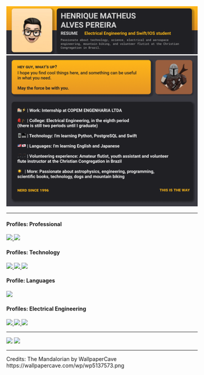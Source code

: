 <img width="auto" src="https://github.com/HenriqueMAP/HenriqueMap/blob/master/Capa-superior.png?raw=true">
<img width="auto" src="https://github.com/HenriqueMAP/HenriqueMap/blob/master/Capa-inferior.png?raw=true">
<br> 
<hr>
<div style="float">
  <div>
    <h4>Profiles: Professional</h4>
    <div style="float">
      <a href="https://www.linkedin.com/in/henrique-matheus-alves-pereira">
        <img src="https://img.shields.io/badge/linkedin-%230077B5.svg?&style=for-the-badge&logo=linkedin&logoColor=white">
      </a>
      <a href="https://www.sourcerer.io/henriquemap">
        <img src="https://img.shields.io/static/v1?label=&message=Sourcerer&style=for-the-badge&color=149CFC">
      </a>
    </div>
  </div>
  <div>
    <h4>Profiles: Technology</h4>
    <div style="float">
      <a href="https://app.rocketseat.com.br/me/henrique-matheus-alves-pereira-1595861149">
        <img src="https://img.shields.io/static/v1?label=&message=Rocketseat&style=for-the-badge&color=8160B4">
      </a>
      <a href="https://web.digitalinnovation.one/users/henrique_map">
        <img src="https://img.shields.io/static/v1?label=&message=Digital%20Innovation%20One&style=for-the-badge&color=F0A322">
      </a>             
      <a href="https://docs.microsoft.com/pt-br/users/henriquematheusalvespereira/">
        <img src="https://img.shields.io/static/v1?label=&message=Microsoft%20Learn&style=for-the-badge&color=FC6406">
      </a>
    </div>
  </div>
  <div>
    <h4>Profile: Languages</h4>
    <div style="float">
      <a href="https://www.duolingo.com/profile/Henrique.Map">
        <img src="https://img.shields.io/static/v1?label=&message=Duolingo&style=for-the-badge&color=04E474">
      </a>
    </div>
  </div>
  <div>
    <h4>Profiles: Electrical Engineering</h4>
    <div style="float">
      <a href="https://www.multisim.com/contributors/112018-henriquemap/">
        <img src="https://img.shields.io/static/v1?label=&message=MultiSim&style=for-the-badge&color=3678D0"/>
      </a> 
      <a href="https://www.studocu.com/pt-br/user/4137012">
        <img src="https://img.shields.io/static/v1?label=&message=StuDocu&style=for-the-badge&color=98C3ED"/>
      </a>
      <a href="https://www.tinkercad.com/users/fIvebGGsZCo-henrique-matheus-alves-pereira">
        <img src="https://img.shields.io/static/v1?label=&message=TinkerCAD&style=for-the-badge&color=40A8B3"/>
      </a> 
    </div>
  </div>
</div>
<hr>
  <div style="float">
    <img src="https://github-readme-stats.vercel.app/api?username=HenriqueMAP&title_color=FFB719&icon_color=FFB719&bg_color=2E2E35&text_color=D9D9D9&show_icons=true&cache_seconds=1800">
    <img src="https://github-readme-stats.vercel.app/api/top-langs/?username=HenriqueMAP&title_color=FFB719&icon_color=FFB719&bg_color=2E2E35&text_color=D9D9D9&layout=compact&langs_count=6&cache_seconds=1800">
  </div>
  <!-- .div {display: flex; justify-content: space-between; flex-flow: row wrap flex: auto;} -->
<hr>
Credits: The Mandalorian by WallpaperCave https://wallpapercave.com/wp/wp5137573.png
